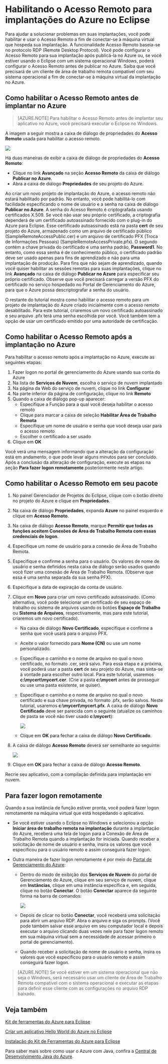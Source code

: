 <properties
    pageTitle="Habilitando o Acesso Remoto para implantações do Azure no Eclipse"
    description="Saiba como habilitar o acesso remoto para implantações do Azure usando o Kit de Ferramentas do Azure para Eclipse."
    services=""
    documentationCenter="java"
    authors="rmcmurray"
    manager="wpickett"
    editor=""/>

<tags
    ms.service="multiple"
    ms.workload="na"
    ms.tgt_pltfrm="multiple"
    ms.devlang="Java"
    ms.topic="article"
    ms.date="06/24/2016" 
    ms.author="robmcm"/>

<!-- Legacy MSDN URL = https://msdn.microsoft.com/library/azure/hh690951.aspx -->

# Habilitando o Acesso Remoto para implantações do Azure no Eclipse

Para ajudar a solucionar problemas em suas implantações, você pode habilitar e usar o Acesso Remoto a fim de conectar-se à máquina virtual que hospeda sua implantação. A funcionalidade Acesso Remoto baseia-se no protocolo RDP (Remote Desktop Protocol). Você pode configurar o Acesso Remoto para sua implantação após publicá-la no Azure ou, se você estiver usando o Eclipse com um sistema operacional Windows, poderá configurar o Acesso Remoto antes de publicar no Azure. Saiba que você precisará de um cliente de área de trabalho remota compatível com seu sistema operacional a fim de conectar-se à máquina virtual da implantação no Azure.

## Como habilitar o Acesso Remoto antes de implantar no Azure

> [AZURE.NOTE] Para habilitar o Acesso Remoto antes de implantar seu aplicativo no Azure, você precisará executar o Eclipse no Windows.

A imagem a seguir mostra a caixa de diálogo de propriedades do **Acesso Remoto** usada para habilitar o acesso remoto.

![][ic719494]

Há duas maneiras de exibir a caixa de diálogo de propriedades do **Acesso Remoto**:

* Clique no link **Avançado** na seção **Acesso Remoto** da caixa de diálogo **Publicar no Azure**.
* Abra a caixa de diálogo **Propriedades** de seu projeto do Azure.

Ao criar um novo projeto de implantação do Azure, o acesso remoto não estará habilitado por padrão. No entanto, você pode habilitá-lo com facilidade especificando o nome de usuário e a senha na caixa de diálogo **Publicar no Azure**. A senha do Acesso Remoto é criptografada usando certificados X.509. Se você não usar seu próprio certificado, a criptografia dependerá de um certificado autoassinado fornecido com o plug-in do Azure para Eclipse. Esse certificado autoassinado está na pasta **cert** de seu projeto do Azure, armazenado como um arquivo de certificado público (SampleRemoteAccessPublic.cer) e um arquivo de certificado PFX (Troca de Informações Pessoais) (SampleRemoteAccessPrivate.pfx). O segundo contém a chave privada do certificado e uma senha padrão, **Password1**. No entanto, como essa senha é de conhecimento público, o certificado padrão deve ser usado apenas para fins de aprendizado e não para uma implantação de produção. Para fins que não sejam de aprendizado, quando você quiser habilitar as sessões remotas para suas implantações, clique no link **Avançado** na caixa de diálogo **Publicar no Azure** para especificar seu próprio certificado. Observe que você precisará carregar a versão PFX do certificado no serviço hospedado no Portal de Gerenciamento do Azure, para que o Azure possa descriptografar a senha do usuário.

O restante do tutorial mostra como habilitar o acesso remoto para um projeto de implantação do Azure criado inicialmente com o acesso remoto desabilitado. Para este tutorial, criaremos um novo certificado autoassinado e seu arquivo .pfx terá uma senha escolhida por você. Você também tem a opção de usar um certificado emitido por uma autoridade de certificação.

## Como habilitar o Acesso Remoto após a implantação no Azure

Para habilitar o acesso remoto após a implantação no Azure, execute as seguintes etapas:

1. Fazer logon no portal de gerenciamento do Azure usando sua conta do Azure
1. Na lista de **Serviços de Nuvem**, escolha o serviço de nuvem implantado
1. Na página da Web do serviço de nuvem, clique no link **Configurar**
1. Na parte inferior da página de configuração, clique no link **Remoto**
1. Quando a caixa de diálogo pop-up aparecer:
    * Especifique a Função para a qual você deseja habilitar o acesso remoto
    * Clique para marcar a caixa de seleção **Habilitar Área de Trabalho Remota**
    * Especifique um nome de usuário e senha que você deseja usar para o acesso remoto
    * Escolher o certificado a ser usado
1. Clique em **OK**

Você verá uma mensagem informando que a alteração da configuração está em andamento, o que pode levar alguns minutos para ser concluído. Após a conclusão da alteração de configuração, execute as etapas na seção **Para fazer logon remotamente** posteriormente neste artigo.
	
## Como habilitar o Acesso Remoto em seu pacote

1. No painel Gerenciador de Projetos do Eclipse, clique com o botão direito no projeto do Azure e clique em **Propriedades**.

1. Na caixa de diálogo **Propriedades**, expanda **Azure** no painel esquerdo e clique em **Acesso Remoto**.

1. Na caixa de diálogo **Acesso Remoto**, marque **Permitir que todas as funções aceitem Conexões de Área de Trabalho Remota com essas credenciais de logon**.

1. Especifique um nome de usuário para a conexão de Área de Trabalho Remota.

1. Especifique e confirme a senha para o usuário. Os valores de nome de usuário e senha definidos nesta caixa de diálogo serão usados quando você fizer uma conexão de Área de Trabalho Remota. (Observe que essa é uma senha separada da sua senha PFX).

1. Especifique a data de expiração da conta de usuário.

1. Clique em **Novo** para criar um novo certificado autoassinado. (Como alternativa, você pode selecionar um certificado de seu espaço de trabalho ou sistema de arquivos usando os botões **Espaço de Trabalho** ou **Sistema de Arquivos**, respectivamente, mas para este tutorial, criaremos um novo certificado).

    * Na caixa de diálogo **Novo Certificado**, especifique e confirme a senha que você usará para o arquivo PFX.

    * Aceite o valor fornecido para **Nome (CN)** ou use um nome personalizado.

    * Especifique o caminho e o nome de arquivo no qual o novo certificado, no formato .cer, será salvo. Para essa etapa e a próxima, você poderá usar a pasta **cert** de seu projeto do Azure, mas sinta-se à vontade para escolher outro local. Para este tutorial, usaremos **c:\\mycert\\mycert.cer**. (Crie a pasta **c:\\mycert** antes de prosseguir ou use uma pasta existente, se quiser).

    * Especifique o caminho e o nome de arquivo no qual o novo certificado e sua chave privada, no formato .pfx, serão salvos. Neste tutorial, usaremos **c:\\mycert\\mycert.pfx**. A caixa de diálogo **Novo Certificado** deve ser parecida com o seguinte (atualize os caminhos de pasta se você não tiver usado **c:\\mycert**):

        ![][ic712275]

    * Clique em **OK** para fechar a caixa de diálogo **Novo Certificado**.

1. A caixa de diálogo **Acesso Remoto** deverá ser semelhante ao seguinte:</p>

    ![][ic719495]

1. Clique em **OK** para fechar a caixa de diálogo **Acesso Remoto**.
	
Recrie seu aplicativo, com a compilação definida para implantação em nuvem.

## Para fazer logon remotamente

Quando a sua instância de função estiver pronta, você poderá fazer logon remotamente na máquina virtual que está hospedando o aplicativo.

* Se você estiver usando o Eclipse no Windows e selecionou a opção **Iniciar área de trabalho remota na implantação** durante a implantação do Azure, receberá uma tela de logon para a Conexão de Área de Trabalho Remota quando a implantação for iniciada. Quando receber a solicitação de nome de usuário e senha, insira os valores que você especificou para o usuário remoto e assim conseguirá fazer logon.

* Outra maneira de fazer logon remotamente é por meio do <a href="http://go.microsoft.com/fwlink/?LinkID=512959">Portal de Gerenciamento do Azure</a>:

    * Dentro do modo de exibição dos **Serviços de Nuvem** do portal de Gerenciamento do Azure, clique em seu serviço de nuvem, clique em **Instâncias**, clique em uma instância específica e, em seguida, clique no botão **Conectar**. O botão **Conectar** aparece da seguinte forma na barra de comandos:

        ![][ic659273]

    * Depois de clicar no botão **Conectar**, você receberá uma solicitação para abrir um arquivo RDP. Abra o arquivo e siga os prompts. (Você pode também salvar esse arquivo em seu computador local e depois executar o arquivo clicando duas vezes nele para fazer logon remoto em sua máquina virtual sem a necessidade de acessar primeiro o portal de gerenciamento).

    * Quando receber a solicitação de nome de usuário e senha, insira os valores que você especificou para o usuário remoto e assim conseguirá fazer logon.

> [AZURE.NOTE] Se você estiver em um sistema operacional que não seja o Windows, será necessário usar um cliente de Área de Trabalho Remota compatível com o sistema operacional e executar as etapas para definir esse cliente com as configurações no arquivo RDP baixado.

## Veja também

[Kit de ferramentas do Azure para Eclipse][]

[Criar um aplicativo Hello World do Azure no Eclipse][]

[Instalação do Kit de Ferramentas do Azure para Eclipse][]

Para saber mais sobre como usar o Azure com Java, confira a [Central de Desenvolvimento Java do Azure][].

<!-- URL List -->

[Central de Desenvolvimento Java do Azure]: http://go.microsoft.com/fwlink/?LinkID=699547
[Azure Management Portal]: http://go.microsoft.com/fwlink/?LinkID=512959
[Kit de ferramentas do Azure para Eclipse]: http://go.microsoft.com/fwlink/?LinkID=699529
[Criar um aplicativo Hello World do Azure no Eclipse]: http://go.microsoft.com/fwlink/?LinkID=699533
[Instalação do Kit de Ferramentas do Azure para Eclipse]: http://go.microsoft.com/fwlink/?LinkId=699546

<!-- IMG List -->

[ic712275]: ./media/azure-toolkit-for-eclipse-enabling-remote-access-for-azure-deployments/ic712275.png
[ic719495]: ./media/azure-toolkit-for-eclipse-enabling-remote-access-for-azure-deployments/ic719495.png
[ic719494]: ./media/azure-toolkit-for-eclipse-enabling-remote-access-for-azure-deployments/ic719494.png
[ic659273]: ./media/azure-toolkit-for-eclipse-enabling-remote-access-for-azure-deployments/ic659273.png

<!----HONumber=AcomDC_0629_2016-->
